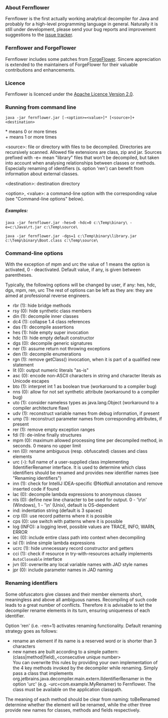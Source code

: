 ### About Fernflower

Fernflower is the first actually working analytical decompiler for Java and 
probably for a high-level programming language in general. Naturally it is still 
under development, please send your bug reports and improvement suggestions to the
[issue tracker](https://youtrack.jetbrains.com/newIssue?project=IDEA&clearDraft=true&c=Subsystem+Decompiler).

### Fernflower and ForgeFlower

Fernflower includes some patches from [ForgeFlower](https://github.com/MinecraftForge/ForgeFlower).
Sincere appreciation is extended to the maintainers of ForgeFlower for their valuable contributions and enhancements.

### Licence

Fernflower is licenced under the [Apache Licence Version 2.0](http://www.apache.org/licenses/LICENSE-2.0).

### Running from command line

`java -jar fernflower.jar [-<option>=<value>]* [<source>]+ <destination>`

\* means 0 or more times\
\+ means 1 or more times

\<source>: file or directory with files to be decompiled. Directories are recursively scanned. Allowed file extensions are class, zip and jar.
          Sources prefixed with -e= mean "library" files that won't be decompiled, but taken into account when analysing relationships between 
          classes or methods. Especially renaming of identifiers (s. option 'ren') can benefit from information about external classes.          

\<destination>: destination directory 

\<option>, \<value>: a command-line option with the corresponding value (see "Command-line options" below).

##### Examples:

`java -jar fernflower.jar -hes=0 -hdc=0 c:\Temp\binary\ -e=c:\Java\rt.jar c:\Temp\source\`

`java -jar fernflower.jar -dgs=1 c:\Temp\binary\library.jar c:\Temp\binary\Boot.class c:\Temp\source\`

### Command-line options

With the exception of mpm and urc the value of 1 means the option is activated, 0 - deactivated. Default 
value, if any, is given between parentheses.

Typically, the following options will be changed by user, if any: hes, hdc, dgs, mpm, ren, urc 
The rest of options can be left as they are: they are aimed at professional reverse engineers.

- rbr (1): hide bridge methods
- rsy (0): hide synthetic class members
- din (1): decompile inner classes
- dc4 (1): collapse 1.4 class references
- das (1): decompile assertions
- hes (1): hide empty super invocation
- hdc (1): hide empty default constructor
- dgs (0): decompile generic signatures
- ner (1): assume return not throwing exceptions
- den (1): decompile enumerations
- rgn (1): remove getClass() invocation, when it is part of a qualified new statement
- lit (0): output numeric literals "as-is"
- asc (0): encode non-ASCII characters in string and character literals as Unicode escapes
- bto (1): interpret int 1 as boolean true (workaround to a compiler bug)
- nns (0): allow for not set synthetic attribute (workaround to a compiler bug)
- uto (1): consider nameless types as java.lang.Object (workaround to a compiler architecture flaw)
- udv (1): reconstruct variable names from debug information, if present
- ump (1): reconstruct parameter names from corresponding attributes, if present
- rer (1): remove empty exception ranges
- fdi (1): de-inline finally structures
- mpm (0): maximum allowed processing time per decompiled method, in seconds. 0 means no upper limit
- ren (0): rename ambiguous (resp. obfuscated) classes and class elements
- urc (-): full name of a user-supplied class implementing IIdentifierRenamer interface. It is used to determine which class identifiers
           should be renamed and provides new identifier names (see "Renaming identifiers")
- inn (1): check for IntelliJ IDEA-specific @NotNull annotation and remove inserted code if found
- lac (0): decompile lambda expressions to anonymous classes
- nls (0): define new line character to be used for output. 0 - '\r\n' (Windows), 1 - '\n' (Unix), default is OS-dependent
- ind: indentation string (default is 3 spaces)
- crp (0): use record patterns where it is possible
- cps (0): use switch with patterns where it is possible 
- log (INFO): a logging level, possible values are TRACE, INFO, WARN, ERROR
- iec (0): include entire class path into context when decompiling 
- isl (1): inline simple lambda expressions
- ucrc (1): hide unnecessary record constructor and getters
- cci (1): check if resource in try-with-resources actually implements `AutoCloseable` interface
- jvn (0): overwrite any local variable names with JAD style names
- jpr (0): include parameter names in JAD naming

### Renaming identifiers

Some obfuscators give classes and their member elements short, meaningless and above all ambiguous names. Recompiling of such
code leads to a great number of conflicts. Therefore it is advisable to let the decompiler rename elements in its turn, 
ensuring uniqueness of each identifier.

Option 'ren' (i.e. -ren=1) activates renaming functionality. Default renaming strategy goes as follows:
- rename an element if its name is a reserved word or is shorter than 3 characters
- new names are built according to a simple pattern: (class|method|field)_\<consecutive unique number>  
You can overwrite this rules by providing your own implementation of the 4 key methods invoked by the decompiler while renaming. Simply 
pass a class that implements org.jetbrains.java.decompiler.main.extern.IIdentifierRenamer in the option 'urc'
(e.g. -urc=com.example.MyRenamer) to Fernflower. The class must be available on the application classpath.

The meaning of each method should be clear from naming: toBeRenamed determine whether the element will be renamed, while the other three
provide new names for classes, methods and fields respectively.  
